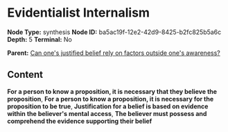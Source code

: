 # Evidentialist Internalism

**Node Type:** synthesis
**Node ID:** ba5ac19f-12e2-42d9-8425-b2fc825b5a6c
**Depth:** 5
**Terminal:** No

**Parent:** [Can one's justified belief rely on factors outside one's awareness?](can-ones-justified-belief-rely-on-factors-outside-ones-awareness-antithesis-d7dd7794-c9a2-4d8a-bd4f-8b75336c7dc5.md)

## Content

**For a person to know a proposition, it is necessary that they believe the proposition**, **For a person to know a proposition, it is necessary for the proposition to be true**, **Justification for a belief is based on evidence within the believer's mental access**, **The believer must possess and comprehend the evidence supporting their belief**
